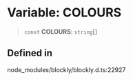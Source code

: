 # Variable: COLOURS

> `const` **COLOURS**: `string`[]

## Defined in

node_modules/blockly/blockly.d.ts:22927
